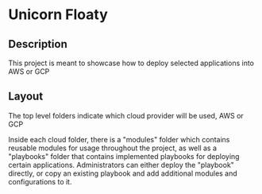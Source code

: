 # Unicorn Floaty

## Description

This project is meant to showcase how to deploy selected applications into AWS or GCP

## Layout

The top level folders indicate which cloud provider will be used, AWS or GCP

Inside each cloud folder, there is a "modules" folder which contains reusable modules for usage throughout the project, as well as a "playbooks" folder that contains implemented playbooks for deploying certain applications. Administrators can either deploy the "playbook" directly, or copy an existing playbook and add additional modules and configurations to it.
